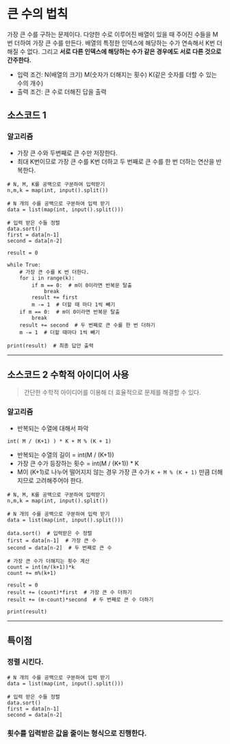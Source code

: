 # 큰 수의 법칙

가장 큰 수를 구하는 문제이다. 다양한 수로 이루어진 배열이 있을 때 주어진 수들을 M번 더하여 가장 큰 수를 만든다.
배열의 특정한 인덱스에 해당하는 수가 연속해서 K번 더해질 수 없다. 그리고 **서로 다른 인덱스에 해당하는 수가
같은 경우에도 서로 다른 것으로 간주한다.**

* 입력 조건: N(배열의 크기) M(숫자가 더해지는 횟수) K(같은 숫자를 더할 수 있는 수의 개수)
* 출력 조건: 큰 수로 더해진 답을 출력

## 소스코드 1

### 알고리즘
* 가장 큰 수와 두번째로 큰 수만 저장한다.
* 최대 K번이므로 가장 큰 수를 K번 더하고 두 번째로 큰 수를 한 번 더하는 연산을 반복한다. 

~~~
# N, M, K를 공백으로 구분하여 입력받기
n,m,k = map(int, input().split())

# N 개의 수를 공백으로 구분하여 입력 받기
data = list(map(int, input().split()))

# 입력 받은 수들 정렬
data.sort()
first = data[n-1]
second = data[n-2]

result = 0

while True:
    # 가장 큰 수를 K 번 더한다.
    for i in range(k):  
        if m == 0:  # m이 0이라면 반복문 탈출
            break
        result += first
        m -= 1  # 더할 때 마다 1씩 빼기
    if m == 0:  # m이 0이라면 반복문 탈출
        break
    result += second  # 두 번째로 큰 수를 한 번 더하기
    m -= 1  # 더할 때마다 1씩 빼기

print(result)  # 최종 답안 출력
~~~

---

## 소스코드 2 수학적 아이디어 사용

> 간단한 수학적 아이디어를 이용해 더 효율적으로 문제를 해결할 수 있다. 

### 알고리즘

* 반복되는 수열에 대해서 파악
~~~
int( M / (K+1) ) * K + M % (K + 1)
~~~

* 반복되는 수열의 길이 = int(M / (K+1))
* 가장 큰 수가 등장하는 횟수 = int(M / (K+1)) * K
* M이 (K+1)로 나누어 떨어지지 않는 경우 가장 큰 수가 `K + M % (K + 1)` 만큼 더해지므로 고려해주어야 한다. 

~~~
# N, M, K를 공백으로 구분하여 입력받기
n,m,k = map(int, input().split())

# N 개의 수를 공백으로 구분하여 입력 받기
data = list(map(int, input().split()))

data.sort()  # 입력받은 수 정렬
first = data[n-1]  # 가장 큰 수
second = data[n-2]  # 두 번째로 큰 수

# 가장 큰 수가 더해지는 횟수 계산
count = int(m/(k+1))*k
count += m%(k+1)

result = 0
result += (count)*first  # 가장 큰 수 더하기
result += (m-count)*second  # 두 번째로 큰 수 더하기

print(result)
~~~
---
## 특이점
### 정렬 시킨다.

~~~
# N 개의 수를 공백으로 구분하여 입력 받기
data = list(map(int, input().split()))

# 입력 받은 수들 정렬
data.sort()
first = data[n-1]
second = data[n-2]
~~~

### 횟수를 입력받은 값을 줄이는 형식으로 진행한다.
